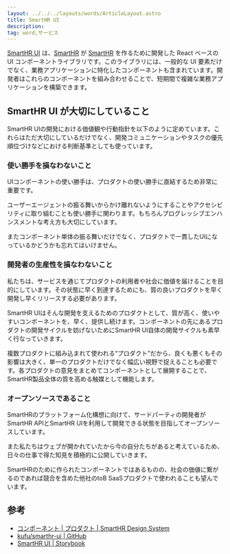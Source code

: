 ```yaml
---
layout: ../../../layouts/words/ArticleLayout.astro
title: SmartHR UI
description:
tag: word,サービス
---
```


[SmartHR UI](https://github.com/kufu/smarthr-ui) は、[SmartHR](https://smarthr.co.jp/) が [SmartHR](https://smarthr.jp/) を作るために開発した React ベースの UI コンポーネントライブラリです。このライブラリには、一般的な UI 要素だけでなく、業務アプリケーションに特化したコンポーネントも含まれています。開発者はこれらのコンポーネントを組み合わせることで、短期間で複雑な業務アプリケーションを構築できます。

## SmartHR UI が大切にしていること

SmartHR UIの開発における価値観や行動指針を以下のように定めています。これらはただ大切にしているだけでなく、開発コミュニケーションやタスクの優先順位づけなどにおける判断基準としても使っています。

### 使い勝手を損なわないこと

UIコンポーネントの使い勝手は、プロダクトの使い勝手に直結するため非常に重要です。

ユーザーエージェントの振る舞いからかけ離れないようにすることやアクセシビリティに取り組むことも使い勝手に関わります。もちろんプログレッシブエンハンスメントな考え方も大切にしています。

またコンポーネント単体の振る舞いだけでなく、プロダクトで一貫したUIになっているかどうかも忘れてはいけません。

### 開発者の生産性を損なわないこと

私たちは、サービスを通じてプロダクトの利用者や社会に価値を届けることを目的にしています。その状態に早く到達するためにも、質の良いプロダクトを早く開発し早くリリースする必要があります。

SmartHR UIはそんな開発を支えるためのプロダクトとして、質が高く、使いやすいコンポーネントを、早く、提供し続けます。コンポーネントの先にあるプロダクトの開発サイクルを妨げないためにSmartHR UI自体の開発サイクルも素早く行なっていきます。

複数プロダクトに組み込まれて使われる“プロダクト”だから、良くも悪くもその影響は大きく、単一のプロダクトだけでなく幅広い視野で捉えることも必要です。各プロダクトの意見をまとめてコンポーネントとして展開することで、SmartHR製品全体の質を高める触媒として機能します。

### オープンソースであること

SmartHRのプラットフォーム化構想に向けて、サードパーティの開発者がSmartHR APIとSmartHR UIを利用して開発できる状態を目指してオープンソースしています。

また私たちはウェブが開かれていたから今の自分たちがあると考えているため、日々の仕事で得た知見を積極的に公開していきます。

SmartHRのために作られたコンポーネントではあるものの、社会の価値に繋がるのであれば競合を含めた他社のtoB SaaSプロダクトで使われることも望んでいます。

## 参考

- [コンポーネント | プロダクト | SmartHR Design System](https://smarthr.design/products/components/)
- [kufu/smarthr-ui | GitHub](https://github.com/kufu/smarthr-ui)
- [SmartHR UI | Storybook](https://story.smarthr-ui.dev/?path=/docs/buttons%EF%BC%88%E3%83%9C%E3%82%BF%E3%83%B3%EF%BC%89-button--docs)

